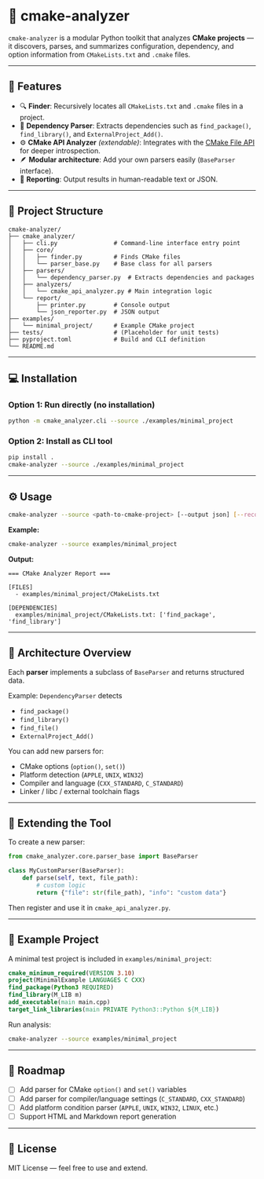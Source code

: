 # 🧩 cmake-analyzer

`cmake-analyzer` is a modular Python toolkit that analyzes **CMake projects** — it discovers, parses, and summarizes configuration, dependency, and option information from `CMakeLists.txt` and `.cmake` files.

---

## 🚀 Features

- 🔍 **Finder**: Recursively locates all `CMakeLists.txt` and `.cmake` files in a project.
- 🧠 **Dependency Parser**: Extracts dependencies such as `find_package()`, `find_library()`, and `ExternalProject_Add()`.
- ⚙️ **CMake API Analyzer** *(extendable)*: Integrates with the [CMake File API](https://cmake.org/cmake/help/latest/manual/cmake-file-api.7.html) for deeper introspection.
- 🪶 **Modular architecture**: Add your own parsers easily (`BaseParser` interface).
- 🧾 **Reporting**: Output results in human-readable text or JSON.

---

## 📁 Project Structure

```
cmake-analyzer/
├── cmake_analyzer/
│   ├── cli.py                # Command-line interface entry point
│   ├── core/
│   │   ├── finder.py         # Finds CMake files
│   │   └── parser_base.py    # Base class for all parsers
│   ├── parsers/
│   │   └── dependency_parser.py  # Extracts dependencies and packages
│   ├── analyzers/
│   │   └── cmake_api_analyzer.py # Main integration logic
│   └── report/
│       ├── printer.py        # Console output
│       └── json_reporter.py  # JSON output
├── examples/
│   └── minimal_project/      # Example CMake project
├── tests/                    # (Placeholder for unit tests)
├── pyproject.toml            # Build and CLI definition
└── README.md
```

---

## 💻 Installation

### Option 1: Run directly (no installation)
```bash
python -m cmake_analyzer.cli --source ./examples/minimal_project
```

### Option 2: Install as CLI tool
```bash
pip install .
cmake-analyzer --source ./examples/minimal_project
```

---

## ⚙️ Usage

```bash
cmake-analyzer --source <path-to-cmake-project> [--output json] [--reconfigure]
```

**Example:**
```bash
cmake-analyzer --source examples/minimal_project
```

**Output:**
```
=== CMake Analyzer Report ===

[FILES]
  - examples/minimal_project/CMakeLists.txt

[DEPENDENCIES]
  examples/minimal_project/CMakeLists.txt: ['find_package', 'find_library']
```

---

## 🧩 Architecture Overview

Each **parser** implements a subclass of `BaseParser` and returns structured data.

Example: `DependencyParser` detects
- `find_package()`
- `find_library()`
- `find_file()`
- `ExternalProject_Add()`

You can add new parsers for:
- CMake options (`option()`, `set()`)
- Platform detection (`APPLE`, `UNIX`, `WIN32`)
- Compiler and language (`CXX_STANDARD`, `C_STANDARD`)
- Linker / libc / external toolchain flags

---

## 🧱 Extending the Tool

To create a new parser:

```python
from cmake_analyzer.core.parser_base import BaseParser

class MyCustomParser(BaseParser):
    def parse(self, text, file_path):
        # custom logic
        return {"file": str(file_path), "info": "custom data"}
```

Then register and use it in `cmake_api_analyzer.py`.

---

## 🧪 Example Project

A minimal test project is included in `examples/minimal_project`:

```cmake
cmake_minimum_required(VERSION 3.10)
project(MinimalExample LANGUAGES C CXX)
find_package(Python3 REQUIRED)
find_library(M_LIB m)
add_executable(main main.cpp)
target_link_libraries(main PRIVATE Python3::Python ${M_LIB})
```

Run analysis:

```bash
cmake-analyzer --source examples/minimal_project
```

---

## 🧰 Roadmap

- [ ] Add parser for CMake `option()` and `set()` variables  
- [ ] Add parser for compiler/language settings (`C_STANDARD`, `CXX_STANDARD`)  
- [ ] Add platform condition parser (`APPLE`, `UNIX`, `WIN32`, `LINUX`, etc.)  
- [ ] Support HTML and Markdown report generation

---

## 🪪 License

MIT License — feel free to use and extend.
